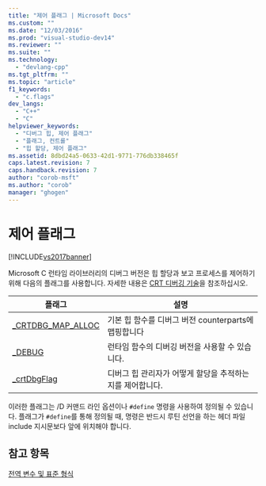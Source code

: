 ```yaml
---
title: "제어 플래그 | Microsoft Docs"
ms.custom: ""
ms.date: "12/03/2016"
ms.prod: "visual-studio-dev14"
ms.reviewer: ""
ms.suite: ""
ms.technology: 
  - "devlang-cpp"
ms.tgt_pltfrm: ""
ms.topic: "article"
f1_keywords: 
  - "c.flags"
dev_langs: 
  - "C++"
  - "C"
helpviewer_keywords: 
  - "디버그 힙, 제어 플래그"
  - "플래그, 컨트롤"
  - "힙 할당, 제어 플래그"
ms.assetid: 8dbd24a5-0633-42d1-9771-776db338465f
caps.latest.revision: 7
caps.handback.revision: 7
author: "corob-msft"
ms.author: "corob"
manager: "ghogen"
---
```

# 제어 플래그
[!INCLUDE[vs2017banner](../assembler/inline/includes/vs2017banner.md)]

Microsoft C 런타임 라이브러리의 디버그 버전은 힙 할당과 보고 프로세스를 제어하기 위해 다음의 플래그를 사용합니다.  자세한 내용은 [CRT 디버깅 기술](../Topic/CRT%20Debugging%20Techniques.md)을 참조하십시오.  
  
|플래그|설명|  
|---------|--------|  
|[\_CRTDBG\_MAP\_ALLOC](../c-runtime-library/crtdbg-map-alloc.md)|기본 힙 함수를 디버그 버전 counterparts에 맵핑합니다|  
|[\_DEBUG](../c-runtime-library/debug.md)|런타임 함수의 디버깅 버전을 사용할 수 있습니다.|  
|[\_crtDbgFlag](../c-runtime-library/crtdbgflag.md)|디버그 힙 관리자가 어떻게 할당을 추적하는지를 제어합니다.|  
  
 이러한 플래그는 \/D 커맨드 라인 옵션이나 `#define` 명령을 사용하여 정의될 수 있습니다.  플래그가 `#define`를 통해 정의될 때, 명령은 반드시 루틴 선언을 하는 헤더 파일 include 지시문보다 앞에 위치해야 합니다.  
  
## 참고 항목  
 [전역 변수 및 표준 형식](../c-runtime-library/global-variables-and-standard-types.md)